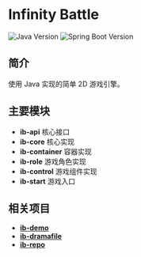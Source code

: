 # Infinity Battle
![Java Version](https://img.shields.io/badge/java-8-green)
![Spring Boot Version](https://img.shields.io/badge/spring%20boot-2.4.3-green)
## 简介
使用 Java 实现的简单 2D 游戏引擎。


## 主要模块
* **ib-api**  核心接口
* **ib-core**  核心实现
* **ib-container**	  容器实现
* **ib-role**  游戏角色实现
* **ib-control**  游戏组件实现
* **ib-start**  游戏入口


## 相关项目
* <a href="https://github.com/timeaftertime/ib-demo">**ib-demo**</a>
* <a href="https://github.com/timeaftertime/ib-dramafile">**ib-dramafile**</a>
* <a href="https://github.com/timeaftertime/ib-repo">**ib-repo**</a>
